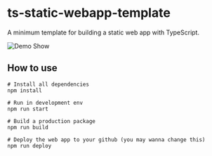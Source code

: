 # ts-static-webapp-template

A minimum template for building a static web app with TypeScript.

![Demo Show](http://yanhaixiang.com/static-webapp-typescript-template/)

## How to use

```shell
# Install all dependencies
npm install

# Run in development env
npm run start

# Build a production package
npm run build

# Deploy the web app to your github (you may wanna change this)
npm run deploy
```

